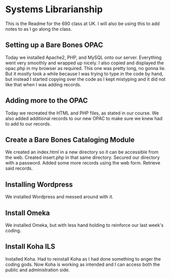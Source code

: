# Systems Librarianship

This is the Readme for the 690 class at UK. 
I will also be using this to add notes to as I go along the class.

## Setting up a Bare Bones OPAC

Today we installed Apache2, PHP, and MySQL onto our server. Everything went very smoothly and wrapped up nicely. 
I also copied and displayed the opac.php in my browser as required. 
This one was pretty long, no gonna lie. 
But it mostly took a while because I was trying to type in the code by hand, but instead I started copying over the code as I kept mistyping and it did not like that when I was adding records. 

## Adding more to the OPAC

Today we recreated the HTML and PHP files, as stated in our course.
We also added additional records to our new OPAC to make sure we knew had to add to our records.

## Create a Bare Bones Cataloging Module

We created an index.html in a new directory so it can be accessible from the web.
Created insert.php in that same directory.
Secured our directory with a password.
Added some more records using the web form.
Retrieve said records.

## Installing Wordpress

We installed Wordpress and messed around with it.

## Install Omeka

We installed Omeka, but with less hand holding to reinforce our last week's coding.

## Install Koha ILS

Installed Koha. Had to reinstall Koha as I had done something to anger the coding gods.
Now Koha is working as intended and I can access both the public and administration side.
